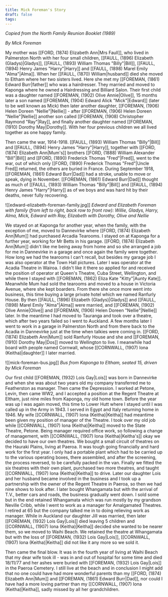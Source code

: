 ```yaml
---
title: Mick Foreman's Story
draft: false
tags:
---
```

*Copied from the North Family Reunion Booklet (1989)*

*By Mick Foreman*

My mother was [[FORD, (1874) Elizabeth Ann|Mrs Faull]], who lived in Palmerston North with her four small children, [[FAULL, (1896) Elizabeth (Gladys)|Gladys]], [[FAULL, (1893) William Thomas "Billy"|Bill]], [[FAULL, (1894) Henry James "Harry"|Harry]] and [[FAULL, (1898) Marel Emily "Alma"|Alma]]. When her [[FAULL, (1870) William|husband]] died she moved to Eltham where her two sisters lived. Here she met my [[FOREMAN, (1861) Edward Burr|father]] who was a hairdresser. They married and moved to Kaponga where he owned a Hairdressing and Billiard Salon. Their first child was a daughter named [[FOREMAN, (1902) Olive Annie|Olive]], 15 months later a son named [[FOREMAN, (1904) Edward Alick "Mick"|Edward]] (later to be well known as Mick) then later another daughter, [[FOREMAN, (1906) Helen Doreen "Nellie"|Nellie]] - after [[FOREMAN, (1906) Helen Doreen "Nellie"|Nellie]] another son called [[FOREMAN, (1908) Christopher Raymond "Ray"|Ray]], and finally another daughter named [[FOREMAN, (1910) Dorothy May|Dorothy]]. With her four previous children we all lived together as one happy family.

Then came the war, 1914-1918. [[FAULL, (1893) William Thomas "Billy"|Bill]] and [[FAULL, (1894) Henry James "Harry"|Harry]], together with [[FORD, (1874) Elizabeth Ann|Mum's]] brothers [[FORD, (1888) William Alexander "Bill"|Bill]] and [[FORD, (1890) Frederick Thomas "Fred"|Fred]], went to the war, out of which only [[FORD, (1890) Frederick Thomas "Fred"|Uncle Fred]] returned, the others are buried in France. During September 1918, [[FOREMAN, (1861) Edward Burr|Dad]] had a stroke, unable to move or speak, dying in November. [[FOREMAN, (1861) Edward Burr|Dad]] thought as much of [[FAULL, (1893) William Thomas "Billy"|Bill]] and [[FAULL, (1894) Henry James "Harry"|Harry]] as of we boys and was hard hit by their deaths, never fully recovering.

![[edward-elizabeth-foreman-family.jpg]]
*Edward and Elizabeth Foreman with family (from left to right, back row to front row): Willie, Gladys, Harry, Alma, Mick, Edward with Ray, Elizabeth with Dorothy, Olive and Nellie*

We stayed on at Kaponga for another year, when the family, with the exception of me, moved to Dannevirke where [[FORD, (1874) Elizabeth Ann|Mum]] had purchased Arcadia Tearooms. I stayed on at Kaponga for a further year, working for Mr Betts in his garage. [[FORD, (1874) Elizabeth Ann|Mum]] didn't like me being away from home and so she arranged a job for me in Dannevirke in a garage and once again the family were together. How long we had the tearooms I can't recall, but besides my garage job I was also operator at the Town Hall pictures. Later I was operator at the Acadia Theatre in Wairoa. I didn't like it there so applied for and received the position of operator at Queen's Theatre, Cuba Street, Wellington, and while there I stayed with [[FOREMAN, (1862) Eliza Kate "Kitty"|Aunty Kate]]. Meanwhile Mum had sold the tearooms and moved to a house in Victoria Avenue, where she kept boarders. From there she once more went into business, this time buying a large private hotel which we named Ranfurly House. By then [[FAULL, (1896) Elizabeth (Gladys)|Gladys]] and [[FAULL, (1898) Marel Emily "Alma"|Alma]] were married, and [[FOREMAN, (1902) Olive Annie|Olive]] and [[FOREMAN, (1906) Helen Doreen "Nellie"|Nellie]] later. In the meantime I had moved to Tauranga and took over a theatre, which after two years failed so I went to Auckland. A few months later I went to work in a garage in Palmerston North and from there back to the Acadia in Dannevirke just at the time when talkies were coming in. [[FORD, (1874) Elizabeth Ann|Mum]] sold Ranfurly House and she and [[FOREMAN, (1910) Dorothy May|Dos]] moved to Wellington to live. I meanwhile had board with people named Cornwall, whose [[CORNWALL, (1907) Iona (Keitha)|daughter]] I later married.

![[mick-foreman-bus.jpg]]
*Bus from Kaponga to Eltham, seated 15, driven by Mick Foreman*

Our first child [[FOREMAN, (1932) Lois Gay|Lois]] was born in Dannevirke and when she was about two years old my company transferred me to Featherston as manager. Then came the Depression. I worked at Petone, Levin, then came WW2, and I accepted a position at the Regent Theatre at Eltham, just nine miles from Kaponga, my old home town. Before the year was up I was again moved, this time to Lower Hutt where I stayed until I was called up in the Army in 1943. I served in Egypt and Italy returning home in 1946. My wife [[CORNWALL, (1907) Iona (Keitha)|Keitha]] had meantime been given my position of manager of the Theatre. I took over my old job while [[CORNWALL, (1907) Iona (Keitha)|Keitha]] moved to the State Theatre, Petone. Being manager required office work, so following a change of management, with [[CORNWALL, (1907) Iona (Keitha)|Keitha's]] okay we decided to have our own theatres. We bought a small circuit of theatres on the Hauraki Plains, living at Paeroa. It was tough going financially and hard work for the first year. I only had a portable plant which had to be carried up to the various operating boxes, there assembled, and after the screening, the process reversed, to be carefully packed in the van. Finally we fitted the six theatres with their own plant, purchased two more theatres, and taught [[CORNWALL, (1907) Iona (Keitha)|Keitha]] to drive. Later our daughter Lois and her husband became involved in the business and I took up a partnership with the owner of the Regent Theatre in Paeroa, so then we had nine shows to look after. I later bought Whangamata but with the arrival of T.V., better cars and roads, the business gradually went down. I sold some but in the end retained Whangamata which was run mostly by my grandson Neville Cribb, while I went to work as a manager for Amalgamated Theatres. I retired at 65 but the company talked me in to doing relieving work as manager. While in Auckland our daughter Jill was married, then later [[FOREMAN, (1932) Lois Gay|Lois]] died leaving 5 children and [[CORNWALL, (1907) Iona (Keitha)|Keitha]] decided she wanted to be nearer them, so we moved to Waihi Beach. We retained the theatre at Whangamata but with the loss of [[FOREMAN, (1932) Lois Gay|Lois]], [[CORNWALL, (1907) Iona (Keitha)|Keitha]] did not like it any more so we sold it.

Then came the final blow. It was in the fourth year of living at Waihi Beach that my dear wife took ill - was in and out of hospital for some time and died 18/11/77 and her ashes were buried with [[FOREMAN, (1932) Lois Gay|Lois]] in the Paeroa Cemetery. I still live at the beach and in conclusion I might add that no one could have had more wonderful parents than my [[FORD, (1874) Elizabeth Ann|Mum]] and [[FOREMAN, (1861) Edward Burr|Dad]], nor could I have had a more loving partner than my [[CORNWALL, (1907) Iona (Keitha)|Keitha]], sadly missed by all her grandchildren.